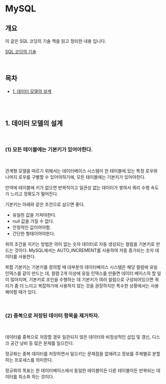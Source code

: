 # MySQL

## 개요

이 글은 SQL 코딩의 기술 책을 읽고 정리한 내용 입니다.

[SQL 코딩의 기술](https://ebook-product.kyobobook.co.kr/dig/epd/ebook/E000002937889)

<br />

## 목차

- [1. 데이터 모델의 설계](##1-데이터-모델의-설계)

<br />
<br />

## 1. 데이터 모델의 설계

<br />

### (1) 모든 테이블에는 기본키가 있어야한다.

<br />

관계형 모델을 따르기 위해서는 데이터베이스 시스템이 한 테이블에 있는 특정 로우와 나머지 로우를 구별할 수 있어야하기에, 모든 테이블에는 기본키가 있어야한다.

만약에 테이블에 키가 없으면 반복적이고 일관성 없는 데이터가 쌓여서 쿼리 수행 속도가 느리고 정확도가 떨어진다.

기본키는 아래와 같은 조건으로 삼으면 좋다.

- 유일한 값을 가져야한다.
- null 값을 가질 수 없다.
- 안정적인 값이어야함.
- 간단한 형태이어야한다.

위의 조건을 지키는 방법은 의미 없는 숫자 데이터로 자동 생성되는 컬럼을 기본키로 만드는 것이다. MySQL에서는 AUTO_INCREMENT를 사용하여 자동 증가되는 숫자 데이터를 사용한다.

복합 기본키는 기본키를 정의할 때 대부분의 데이터베이스 시스템은 해당 컬럼에 유일 인덱스를 같이 만드는 데, 컬럼 2개 이상에 유일 인덱스를 만들면 데이터 베이스의 할 일이 많아지며, 기본키로 조인을 수행하는 데 기본키가 여러 컬럼으로 구성되어있으면 쿼리가 좀 더 느리고 복잡하기에 사용하지 않는 것을 권장하지만 특수한 상황에서는 사용해야할 때가 있다.

<br />

### (2) 중복으로 저장된 데이터 항목을 제거하자.

<br />

데이터를 중복으로 저장할 경우 일관되지 않은 데이터와 비정상적인 삽입 및 갱신, 디스크 공간 낭비 등 많은 문제를 일으킨다.

정규화는 중복 데이터를 저장하면서 일으키는 문제점을 없애려고 정보를 주제별로 분할하는 프로세스를 의미한다.

정규화의 목표는 한 데이터베이스에서 동일한 테이블이든 다른 테이블이든 반복되는 데이터를 최소화 하는 것이다.
